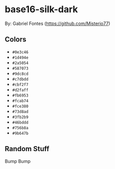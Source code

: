 # base16-silk-dark

By: Gabriel Fontes (https://github.com/Misterio77)

## Colors

* `#0e3c46`
* `#1d494e`
* `#2a5054`
* `#587073`
* `#9dc8cd`
* `#c7dbdd`
* `#cbf2f7`
* `#d2faff`
* `#fb6953`
* `#fcab74`
* `#fce380`
* `#73d8ad`
* `#3fb2b9`
* `#46bddd`
* `#756b8a`
* `#9b647b`

## Random Stuff

Bump
Bump
